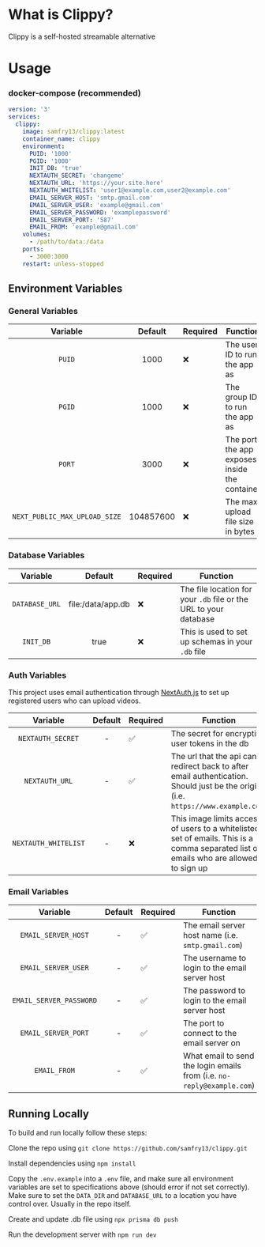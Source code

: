 # What is Clippy?

Clippy is a self-hosted streamable alternative

# Usage

### docker-compose (recommended)

```yaml
version: '3'
services:
  clippy:
    image: samfry13/clippy:latest
    container_name: clippy
    environment:
      PUID: '1000'
      PGID: '1000'
      INIT_DB: 'true'
      NEXTAUTH_SECRET: 'changeme'
      NEXTAUTH_URL: 'https://your.site.here'
      NEXTAUTH_WHITELIST: 'user1@example.com,user2@example.com'
      EMAIL_SERVER_HOST: 'smtp.gmail.com'
      EMAIL_SERVER_USER: 'example@gmail.com'
      EMAIL_SERVER_PASSWORD: 'examplepassword'
      EMAIL_SERVER_PORT: '587'
      EMAIL_FROM: 'example@gmail.com'
    volumes:
      - /path/to/data:/data
    ports:
      - 3000:3000
    restart: unless-stopped
```

## Environment Variables

### General Variables

|           Variable            |  Default  | Required | Function                                      |
| :---------------------------: | :-------: | -------- | --------------------------------------------- |
|            `PUID`             |   1000    | ❌       | The user ID to run the app as                 |
|            `PGID`             |   1000    | ❌       | The group ID to run the app as                |
|            `PORT`             |   3000    | ❌       | The port the app exposes inside the container |
| `NEXT_PUBLIC_MAX_UPLOAD_SIZE` | 104857600 | ❌       | The max upload file size in bytes             |

### Database Variables

|    Variable    |      Default      | Required | Function                                                          |
| :------------: | :---------------: | -------- | ----------------------------------------------------------------- |
| `DATABASE_URL` | file:/data/app.db | ❌       | The file location for your `.db` file or the URL to your database |
|   `INIT_DB`    |       true        | ❌       | This is used to set up schemas in your `.db` file                 |

### Auth Variables

This project uses email authentication through [NextAuth.js](https://next-auth.js.org/) to set up registered users who can upload videos.

|       Variable       | Default | Required | Function                                                                                                                              |
| :------------------: | :-----: | -------- | ------------------------------------------------------------------------------------------------------------------------------------- |
|  `NEXTAUTH_SECRET`   |    -    | ✅       | The secret for encrypting user tokens in the db                                                                                       |
|    `NEXTAUTH_URL`    |    -    | ✅       | The url that the api can redirect back to after email authentication. Should just be the origin (i.e. `https://www.example.com`)      |
| `NEXTAUTH_WHITELIST` |    -    | ❌       | This image limits access of users to a whitelisted set of emails. This is a comma separated list of emails who are allowed to sign up |

### Email Variables

|        Variable         | Default | Required | Function                                                               |
| :---------------------: | :-----: | -------- | ---------------------------------------------------------------------- |
|   `EMAIL_SERVER_HOST`   |    -    | ✅       | The email server host name (i.e. `smtp.gmail.com`)                     |
|   `EMAIL_SERVER_USER`   |    -    | ✅       | The username to login to the email server host                         |
| `EMAIL_SERVER_PASSWORD` |    -    | ✅       | The password to login to the email server host                         |
|   `EMAIL_SERVER_PORT`   |    -    | ✅       | The port to connect to the email server on                             |
|      `EMAIL_FROM`       |    -    | ✅       | What email to send the login emails from (i.e. `no-reply@example.com`) |

## Running Locally

To build and run locally follow these steps:

Clone the repo using `git clone https://github.com/samfry13/clippy.git`

Install dependencies using `npm install`

Copy the `.env.example` into a `.env` file, and make sure all environment variables are set to specifications above (should error if not set correctly). Make sure to set the `DATA_DIR` and `DATABASE_URL` to a location you have control over. Usually in the repo itself.

Create and update .db file using `npx prisma db push`

Run the development server with `npm run dev`

